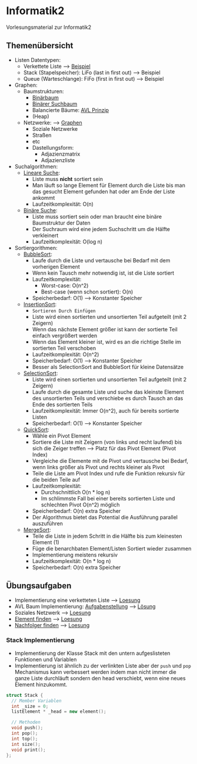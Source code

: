 # Informatik2
Vorlesungsmaterial zur Informatik2


## Themenübersicht
- Listen Datentypen:
  - Verkettete Liste --> [Beispiel](https://github.com/TEL21D/Informatik2/blob/main/Vorlesungsmaterial/22-03-30/linkedList.cpp)
  - Stack (Stapelspeicher): LiFo (last in first out) --> Beispiel
  - Queue (Warteschlange): FiFo (first in first out) --> Beispiel
- Graphen:
  - Baumstrukturen:
    - [Binärbaum](https://www.programiz.com/dsa/binary-tree)
    - [Binärer Suchbaum](https://www.programiz.com/dsa/binary-search-tree)
    - Balancierte Bäume: [AVL Prinzip](https://www.programiz.com/dsa/avl-tree)
    - (Heap)
  - Netzwerke: --> [Graphen](https://www.programiz.com/dsa/graph)
    - Soziale Netzwerke
    - Straßen
    - etc
    - Dastellungsform:
      - Adjazienzmatrix
      - Adjazienzliste
- Suchalgorithmen:
  - [Lineare Suche](https://www.geeksforgeeks.org/linear-search/):
    - Liste muss **nicht** sortiert sein
    - Man läuft so lange Element für Element durch die Liste bis man das gesucht Element gefunden hat oder am Ende der Liste ankommt
    - Laufzeitkomplexität: O(n)
  - [Binäre Suche](https://www.geeksforgeeks.org/binary-search/):
    - Liste muss sortiert sein oder man braucht eine binäre Baumstruktur der Daten
    - Der Suchraum wird eine jedem Suchschritt um die Hälfte verkleinert
    - Laufzeitkomplexität: O(log n)
- Sortiergorithmen:
  - [BubbleSort](https://www.geeksforgeeks.org/bubble-sort/?ref=lbp):
    - Laufe durch die Liste und vertausche bei Bedarf mit dem vorherigen Element
    - Wenn kein Tausch mehr notwendig ist, ist die Liste sortiert
    - Laufzeitkomplexität:
      - Worst-case: O(n^2)
      - Best-case (wenn schon sortiert): O(n)
    - Speicherbedarf: O(1) --> Konstanter Speicher
  - [InsertionSort](https://www.geeksforgeeks.org/insertion-sort/?ref=leftbar-rightbar):
    - `Sortieren Durch Einfügen`
    - Liste wird einen  sortierten und unsortierten Teil aufgeteilt (mit 2 Zeigern)
    - Wenn das nächste Element größer ist kann der sortierte Teil einfach vergrößert werden
    - Wenn das Element kleiner ist, wird es an die richtige Stelle im sortierten Teil verschoben
    - Laufzeitkomplexität: O(n^2)
    - Speicherbedarf: O(1) --> Konstanter Speicher
    - Besser als SelectionSort and BubbleSort für kleine Datensätze
  - [SelectionSort](https://www.geeksforgeeks.org/selection-sort/):
    - Liste wird einen  sortierten und unsortierten Teil aufgeteilt (mit 2 Zeigern)
    - Laufe durch die gesamte Liste und suche das kleinste Element des unsortierten Teils und verschiebe es durch Tausch an das Ende des sortierten Teils
    - Laufzeitkomplexität: Immer O(n^2), auch für bereits sortierte Listen
    - Speicherbedarf: O(1) --> Konstanter Speicher
  - [QuickSort](https://www.geeksforgeeks.org/quick-sort/?ref=lbp):
    - Wähle ein Pivot Element
    - Sortiere die Liste mit Zeigern (von links und recht laufend) bis sich die Zeiger treffen --> Platz für das Pivot Element (Pivot Index)
    - Vergleiche die Elemente mit de Pivot und vertausche bei Bedarf, wenn links größer als Pivot und rechts kleiner als Pivot
    - Teile die Liste am Pivot Index und rufe die Funktion rekursiv für die beiden Teile auf
    - Laufzeitkomplexität:
      - Durchschnittlich O(n * log n)
      - Im schlimmste Fall bei einer bereits sortierten Liste und schlechten Pivot O(n^2) möglich
    - Speicherbedarf: O(n) extra Speicher
    - Der Algorithmus bietet das Potential die Ausführung parallel auszuführen
  - [MergeSort](https://www.geeksforgeeks.org/merge-sort/):
    - Teile die Liste in jedem Schritt in die Hälfte bis zum kleinesten Element (1)
    - Füge die benarchbaten Element/Listen Sortiert wieder zusammen
    - Implementierung meistens rekursiv
    - Laufzeitkomplexität: O(n * log n)
    - Speicherbedarf: O(n) extra Speicher
## Übungsaufgaben
- Implementierung eine verketteten Liste --> [Loesung](https://github.com/TEL21D/Informatik2/blob/main/Vorlesungsmaterial/22-03-30/linkedList.cpp)
- AVL Baum Implementierung: [Aufgabenstellung](https://github.com/TEL21D/Informatik2/tree/main/Uebungsaufgaben/Bäume/avl-baeume) --> [Lösung](https://github.com/TEL21D/Informatik2/tree/main/Uebungsaufgaben/Bäume/avl-baeume/loesung)
- Soziales Netzwerk --> [Loesung](https://github.com/TEL21D/Informatik2/blob/main/Vorlesungsmaterial/22-05-06-lab/socialNet.cpp)
- [Element finden](https://github.com/TEL21D/Informatik2/tree/main/Uebungsaufgaben/Bäume/element_finden) --> [Loesung](https://github.com/TEL21D/Informatik2/blob/main/Uebungsaufgaben/Bäume/element_finden/element_finden_loesung.cpp)
- [Nachfolger finden](https://github.com/TEL21D/Informatik2/tree/main/Uebungsaufgaben/Bäume/nachfolger_finden) --> [Loesung](https://github.com/TEL21D/Informatik2/blob/main/Uebungsaufgaben/Bäume/nachfolger_finden/nachfolger_finden_loesung.cpp)

### Stack Implementierung
- Implementierung der Klasse Stack mit den untern aufgeslisteten Funktionen und Variablen
- Implementierung ist ähnlich zu der verlinkten Liste aber der `push` und `pop` Mechanismus kann verbessert werden indem man nicht immer die ganze Liste durchläuft sondern den head verschiebt, wenn eine neues Element hinzukommt.
```cpp
struct Stack {
  // Member Variablen
  int _size = 0;
  listElement * _head = new element();

  // Methoden
  void push();
  int pop();
  int top();
  int size();
  void print();
};
```
